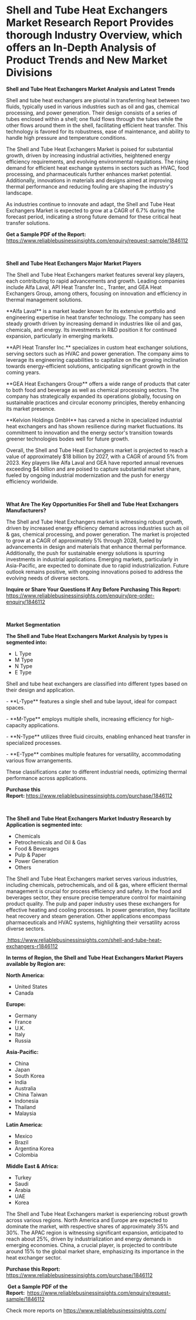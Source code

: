 <p><h1>Shell and Tube Heat Exchangers Market Research Report Provides thorough Industry Overview, which offers an In-Depth Analysis of Product Trends and New Market Divisions</h1></p><p><strong>Shell and Tube Heat Exchangers Market Analysis and Latest Trends</strong></p>
<p><p>Shell and tube heat exchangers are pivotal in transferring heat between two fluids, typically used in various industries such as oil and gas, chemical processing, and power generation. Their design consists of a series of tubes enclosed within a shell; one fluid flows through the tubes while the other flows around them in the shell, facilitating efficient heat transfer. This technology is favored for its robustness, ease of maintenance, and ability to handle high pressure and temperature conditions.</p><p>The Shell and Tube Heat Exchangers Market is poised for substantial growth, driven by increasing industrial activities, heightened energy efficiency requirements, and evolving environmental regulations. The rising demand for efficient heat exchange systems in sectors such as HVAC, food processing, and pharmaceuticals further enhances market potential. Additionally, innovations in materials and designs aimed at improving thermal performance and reducing fouling are shaping the industry's landscape.</p><p>As industries continue to innovate and adapt, the Shell and Tube Heat Exchangers Market is expected to grow at a CAGR of 6.7% during the forecast period, indicating a strong future demand for these critical heat transfer solutions.</p></p>
<p><strong>Get a Sample PDF of the Report:&nbsp;</strong> <a href="https://www.reliablebusinessinsights.com/enquiry/request-sample/1846112?utm_campaign=2224&utm_medium=2&utm_source=Github&utm_content=ia&utm_term=11042025&utm_id=shell-and-tube-heat-exchangers">https://www.reliablebusinessinsights.com/enquiry/request-sample/1846112</a></p>
<p>&nbsp;</p>
<p><strong>Shell and Tube Heat Exchangers Major Market Players</strong></p>
<p><p>The Shell and Tube Heat Exchangers market features several key players, each contributing to rapid advancements and growth. Leading companies include Alfa Laval, API Heat Transfer Inc., Tranter, and GEA Heat Exchangers Group, among others, focusing on innovation and efficiency in thermal management solutions.</p><p>**Alfa Laval** is a market leader known for its extensive portfolio and engineering expertise in heat transfer technology. The company has seen steady growth driven by increasing demand in industries like oil and gas, chemicals, and energy. Its investments in R&D position it for continued expansion, particularly in emerging markets.</p><p>**API Heat Transfer Inc.** specializes in custom heat exchanger solutions, serving sectors such as HVAC and power generation. The company aims to leverage its engineering capabilities to capitalize on the growing inclination towards energy-efficient solutions, anticipating significant growth in the coming years.</p><p>**GEA Heat Exchangers Group** offers a wide range of products that cater to both food and beverage as well as chemical processing sectors. The company has strategically expanded its operations globally, focusing on sustainable practices and circular economy principles, thereby enhancing its market presence.</p><p>**Kelvion Holdings GmbH** has carved a niche in specialized industrial heat exchangers and has shown resilience during market fluctuations. Its commitment to innovation and the energy sector's transition towards greener technologies bodes well for future growth.</p><p>Overall, the Shell and Tube Heat Exchangers market is projected to reach a value of approximately $18 billion by 2027, with a CAGR of around 5% from 2023. Key players like Alfa Laval and GEA have reported annual revenues exceeding $4 billion and are poised to capture substantial market share, fueled by ongoing industrial modernization and the push for energy efficiency worldwide.</p></p>
<p>&nbsp;</p>
<p><strong>What Are The Key Opportunities For Shell and Tube Heat Exchangers Manufacturers?</strong></p>
<p><p>The Shell and Tube Heat Exchangers market is witnessing robust growth, driven by increased energy efficiency demand across industries such as oil & gas, chemical processing, and power generation. The market is projected to grow at a CAGR of approximately 5% through 2028, fueled by advancements in design and materials that enhance thermal performance. Additionally, the push for sustainable energy solutions is spurring investments in industrial applications. Emerging markets, particularly in Asia-Pacific, are expected to dominate due to rapid industrialization. Future outlook remains positive, with ongoing innovations poised to address the evolving needs of diverse sectors.</p></p>
<p><strong>Inquire or Share Your Questions If Any Before Purchasing This Report:</strong> <a href="https://www.reliablebusinessinsights.com/enquiry/pre-order-enquiry/1846112?utm_campaign=2224&utm_medium=2&utm_source=Github&utm_content=ia&utm_term=11042025&utm_id=shell-and-tube-heat-exchangers">https://www.reliablebusinessinsights.com/enquiry/pre-order-enquiry/1846112</a></p>
<p>&nbsp;</p>
<p><strong>Market Segmentation</strong></p>
<p><strong>The Shell and Tube Heat Exchangers Market Analysis by types is segmented into:</strong></p>
<p><ul><li>L Type</li><li>M Type</li><li>N Type</li><li>E Type</li></ul></p>
<p><p>Shell and tube heat exchangers are classified into different types based on their design and application. </p><p>- **L-Type** features a single shell and tube layout, ideal for compact spaces. </p><p>- **M-Type** employs multiple shells, increasing efficiency for high-capacity applications. </p><p>- **N-Type** utilizes three fluid circuits, enabling enhanced heat transfer in specialized processes. </p><p>- **E-Type** combines multiple features for versatility, accommodating various flow arrangements. </p><p>These classifications cater to different industrial needs, optimizing thermal performance across applications.</p></p>
<p><strong>Purchase this Report:&nbsp;</strong><a href="https://www.reliablebusinessinsights.com/purchase/1846112?utm_campaign=2224&utm_medium=2&utm_source=Github&utm_content=ia&utm_term=11042025&utm_id=shell-and-tube-heat-exchangers">https://www.reliablebusinessinsights.com/purchase/1846112</a></p>
<p>&nbsp;</p>
<p><strong>The Shell and Tube Heat Exchangers Market Industry Research by Application is segmented into:</strong></p>
<p><ul><li>Chemicals</li><li>Petrochemicals and Oil & Gas</li><li>Food & Beverages</li><li>Pulp & Paper</li><li>Power Generation</li><li>Others</li></ul></p>
<p><p>The Shell and Tube Heat Exchangers market serves various industries, including chemicals, petrochemicals, and oil & gas, where efficient thermal management is crucial for process efficiency and safety. In the food and beverages sector, they ensure precise temperature control for maintaining product quality. The pulp and paper industry uses these exchangers for effective heating and cooling processes. In power generation, they facilitate heat recovery and steam generation. Other applications encompass pharmaceuticals and HVAC systems, highlighting their versatility across diverse sectors.</p></p>
<p><a href="https://www.reliablebusinessinsights.com/shell-and-tube-heat-exchangers-r1846112?utm_campaign=2224&utm_medium=2&utm_source=Github&utm_content=ia&utm_term=11042025&utm_id=shell-and-tube-heat-exchangers">&nbsp;https://www.reliablebusinessinsights.com/shell-and-tube-heat-exchangers-r1846112</a></p>
<p><strong>In terms of Region, the Shell and Tube Heat Exchangers Market Players available by Region are:</strong></p>
<p>
    <p> <strong> North America: </strong>
        <ul>
            <li>United States</li>
            <li>Canada</li>
        </ul>
        </p> 
    <p> <strong> Europe: </strong>
        <ul>
            <li>Germany</li>
            <li>France</li>
            <li>U.K.</li>
            <li>Italy</li>
            <li>Russia</li>
        </ul>
        </p> 
    <p> <strong> Asia-Pacific: </strong>
        <ul>
            <li>China</li>
            <li>Japan</li>
            <li>South Korea</li>
            <li>India</li>
            <li>Australia</li>
            <li>China Taiwan</li>
            <li>Indonesia</li>
            <li>Thailand</li>
            <li>Malaysia</li>
        </ul>
        </p> 
    <p> <strong> Latin America: </strong>
        <ul>
            <li>Mexico</li>
            <li>Brazil</li>
            <li>Argentina Korea</li>
            <li>Colombia</li>
        </ul>
        </p> 
    <p> <strong> Middle East & Africa: </strong>
        <ul>
            <li>Turkey</li>
            <li>Saudi</li>
            <li>Arabia</li>
            <li>UAE</li>
            <li>Korea</li>
        </ul>
    </p>
    </p>
<p><p>The Shell and Tube Heat Exchangers market is experiencing robust growth across various regions. North America and Europe are expected to dominate the market, with respective shares of approximately 35% and 30%. The APAC region is witnessing significant expansion, anticipated to reach about 25%, driven by industrialization and energy demands in emerging economies. China, a crucial player, is projected to contribute around 15% to the global market share, emphasizing its importance in the heat exchanger sector.</p></p>
<p><strong>Purchase this Report: </strong><a href="https://www.reliablebusinessinsights.com/purchase/1846112?utm_campaign=2224&utm_medium=2&utm_source=Github&utm_content=ia&utm_term=11042025&utm_id=shell-and-tube-heat-exchangers">https://www.reliablebusinessinsights.com/purchase/1846112</a></p>
<p>&nbsp;<strong>Get a Sample PDF of the Report:&nbsp;&nbsp;</strong><a href="https://www.reliablebusinessinsights.com/enquiry/request-sample/1846112?utm_campaign=2224&utm_medium=2&utm_source=Github&utm_content=ia&utm_term=11042025&utm_id=shell-and-tube-heat-exchangers">https://www.reliablebusinessinsights.com/enquiry/request-sample/1846112</a></p>
<p><strong></strong></p>
<p>Check more reports on <a href="https://www.reliablebusinessinsights.com/?utm_campaign=2224&utm_medium=2&utm_source=Github&utm_content=ia&utm_term=11042025&utm_id=shell-and-tube-heat-exchangers">https://www.reliablebusinessinsights.com/</a></p>